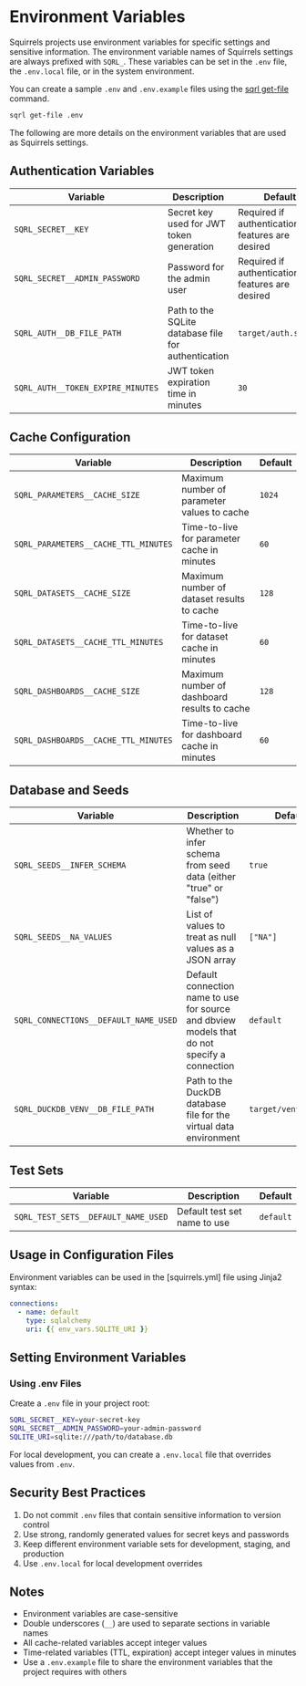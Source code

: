 # Environment Variables

Squirrels projects use environment variables for specific settings and sensitive information. The environment variable names of Squirrels settings are always prefixed with `SQRL_`. These variables can be set in the `.env` file, the `.env.local` file, or in the system environment.

You can create a sample `.env` and `.env.example` files using the [sqrl get-file] command.

```bash
sqrl get-file .env
```

The following are more details on the environment variables that are used as Squirrels settings.

## Authentication Variables

| Variable | Description | Default |
|----------|-------------|---------|
| `SQRL_SECRET__KEY` | Secret key used for JWT token generation | Required if authentication features are desired |
| `SQRL_SECRET__ADMIN_PASSWORD` | Password for the admin user | Required if authentication features are desired |
| `SQRL_AUTH__DB_FILE_PATH` | Path to the SQLite database file for authentication | `target/auth.sqlite` |
| `SQRL_AUTH__TOKEN_EXPIRE_MINUTES` | JWT token expiration time in minutes | `30` |

## Cache Configuration

| Variable | Description | Default |
|----------|-------------|---------|
| `SQRL_PARAMETERS__CACHE_SIZE` | Maximum number of parameter values to cache | `1024` |
| `SQRL_PARAMETERS__CACHE_TTL_MINUTES` | Time-to-live for parameter cache in minutes | `60` |
| `SQRL_DATASETS__CACHE_SIZE` | Maximum number of dataset results to cache | `128` |
| `SQRL_DATASETS__CACHE_TTL_MINUTES` | Time-to-live for dataset cache in minutes | `60` |
| `SQRL_DASHBOARDS__CACHE_SIZE` | Maximum number of dashboard results to cache | `128` |
| `SQRL_DASHBOARDS__CACHE_TTL_MINUTES` | Time-to-live for dashboard cache in minutes | `60` |

## Database and Seeds

| Variable | Description | Default |
|----------|-------------|---------|
| `SQRL_SEEDS__INFER_SCHEMA` | Whether to infer schema from seed data (either "true" or "false") | `true` |
| `SQRL_SEEDS__NA_VALUES` | List of values to treat as null values as a JSON array | `["NA"]` |
| `SQRL_CONNECTIONS__DEFAULT_NAME_USED` | Default connection name to use for source and dbview models that do not specify a connection | `default` |
| `SQRL_DUCKDB_VENV__DB_FILE_PATH` | Path to the DuckDB database file for the virtual data environment | `target/venv.duckdb` |

## Test Sets

| Variable | Description | Default |
|----------|-------------|---------|
| `SQRL_TEST_SETS__DEFAULT_NAME_USED` | Default test set name to use | `default` |

## Usage in Configuration Files

Environment variables can be used in the [squirrels.yml] file using Jinja2 syntax:

```yaml
connections:
  - name: default
    type: sqlalchemy
    uri: {{ env_vars.SQLITE_URI }}
```

## Setting Environment Variables

### Using .env Files

Create a `.env` file in your project root:

```bash
SQRL_SECRET__KEY=your-secret-key
SQRL_SECRET__ADMIN_PASSWORD=your-admin-password
SQLITE_URI=sqlite:///path/to/database.db
```

For local development, you can create a `.env.local` file that overrides values from `.env`.

## Security Best Practices

1. Do not commit `.env` files that contain sensitive information to version control
2. Use strong, randomly generated values for secret keys and passwords
3. Keep different environment variable sets for development, staging, and production
4. Use `.env.local` for local development overrides

## Notes

- Environment variables are case-sensitive
- Double underscores (`__`) are used to separate sections in variable names
- All cache-related variables accept integer values
- Time-related variables (TTL, expiration) accept integer values in minutes
- Use a `.env.example` file to share the environment variables that the project requires with others


[sqrl get-file]: ../../references/cli/get-file